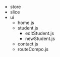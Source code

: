 - store
- slice
- ui
    - home.js
    - student.js
        - editStudent.js
        - newStudent.js
    - contact.js
    - routeCompo.js
